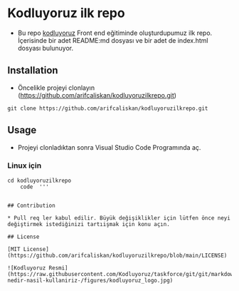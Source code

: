 # Kodluyoruz ilk repo 

* Bu repo [kodluyoruz](https://kodluyoruz.org) Front end eğitiminde oluşturdupumuz ilk repo. İçerisinde bir adet README:md dosyası ve bir adet de index.html dosyası bulunuyor. 

## Installation 
* Öncelikle projeyi clonlayın (https://github.com/arifcaliskan/kodluyoruzilkrepo.git)

`git clone https://github.com/arifcaliskan/kodluyoruzilkrepo.git`

## Usage

* Projeyi clonladıktan sonra Visual Studio Code Programında aç.

### Linux için 
```
cd kodluyoruzilkrepo 
    code  '''


## Contribution 

* Pull req ler kabul edilir. Büyük değişiklikler için lütfen önce neyi değiştirmek istediğinizi tartıişmak için konu açın. 

## License

[MIT License](https://github.com/arifcaliskan/kodluyoruzilkrepo/blob/main/LICENSE)

![Kodluyoruz Resmi](https://raw.githubusercontent.com/Kodluyoruz/taskforce/git/git/markdown-nedir-nasil-kullaniriz-/figures/kodluyoruz_logo.jpg)

